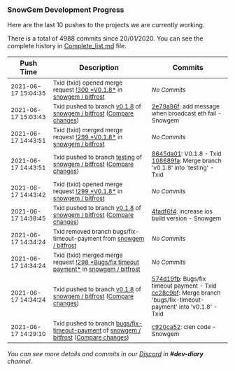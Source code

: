 
### SnowGem Development Progress

Here are the last 10 pushes to the projects we are currently working.

There is a total of 4988 commits since 20/01/2020. You can see the complete history in
 [Complete_list.md](Complete_list.md) file.

| Push Time | Description | Commits |
| --- | --- | --- |
| <sub>2021-06-17 15:04:35</sub> | <sub>Txid (txid) opened merge request [\!300 \*V0\.1\.8\*](https://gitlab.com/snowgem/bitfrost/-/merge_requests/300) in [snowgem / bitfrost](https://gitlab.com/snowgem/bitfrost)</sub> | <sub>_No Commits_</sub> |
| <sub>2021-06-17 15:03:43</sub> | <sub>Txid pushed to branch [v0\.1\.8](https://gitlab.com/snowgem/bitfrost/commits/v0.1.8) of [snowgem / bitfrost](https://gitlab.com/snowgem/bitfrost) ([Compare changes](https://gitlab.com/snowgem/bitfrost/compare/4fadf6f481086eb8924ccc7664ebec108d868343...2e79a96f0168322b36c2b53344a76ef208cff6f6))</sub> | <sub>[2e79a96f](https://gitlab.com/snowgem/bitfrost/-/commit/2e79a96f0168322b36c2b53344a76ef208cff6f6): add message when broadcast eth fail - Snowgem</sub> |
| <sub>2021-06-17 14:43:51</sub> | <sub>Txid (txid) merged merge request [\!299 \*V0\.1\.8\*](https://gitlab.com/snowgem/bitfrost/-/merge_requests/299) in [snowgem / bitfrost](https://gitlab.com/snowgem/bitfrost)</sub> | <sub>_No Commits_</sub> |
| <sub>2021-06-17 14:43:51</sub> | <sub>Txid pushed to branch [testing](https://gitlab.com/snowgem/bitfrost/commits/testing) of [snowgem / bitfrost](https://gitlab.com/snowgem/bitfrost) ([Compare changes](https://gitlab.com/snowgem/bitfrost/compare/d2708c17f1d6128898f02674bced77304f503cfa...108689fa0a9d9cbba59074e4f63648cd76a3d7e3))</sub> | <sub>[8645da01](https://gitlab.com/snowgem/bitfrost/-/commit/8645da0133041c672f2b0d65d01b746f8ab4f041): V0.1.8 - Txid<br>[108689fa](https://gitlab.com/snowgem/bitfrost/-/commit/108689fa0a9d9cbba59074e4f63648cd76a3d7e3): Merge branch 'v0.1.8' into 'testing' - Txid</sub> |
| <sub>2021-06-17 14:43:42</sub> | <sub>Txid (txid) opened merge request [\!299 \*V0\.1\.8\*](https://gitlab.com/snowgem/bitfrost/-/merge_requests/299) in [snowgem / bitfrost](https://gitlab.com/snowgem/bitfrost)</sub> | <sub>_No Commits_</sub> |
| <sub>2021-06-17 14:38:45</sub> | <sub>Txid pushed to branch [v0\.1\.8](https://gitlab.com/snowgem/bitfrost/commits/v0.1.8) of [snowgem / bitfrost](https://gitlab.com/snowgem/bitfrost) ([Compare changes](https://gitlab.com/snowgem/bitfrost/compare/cc28c9bf3fbcd7a8bbf3f3f49302d725fce8ee9b...4fadf6f481086eb8924ccc7664ebec108d868343))</sub> | <sub>[4fadf6f4](https://gitlab.com/snowgem/bitfrost/-/commit/4fadf6f481086eb8924ccc7664ebec108d868343): increase ios build version - Snowgem</sub> |
| <sub>2021-06-17 14:34:24</sub> | <sub>Txid removed branch bugs/fix-timeout-payment from [snowgem / bitfrost](https://gitlab.com/snowgem/bitfrost)</sub> | <sub>_No Commits_</sub> |
| <sub>2021-06-17 14:34:24</sub> | <sub>Txid (txid) merged merge request [\!298 \*Bugs/fix timeout payment\*](https://gitlab.com/snowgem/bitfrost/-/merge_requests/298) in [snowgem / bitfrost](https://gitlab.com/snowgem/bitfrost)</sub> | <sub>_No Commits_</sub> |
| <sub>2021-06-17 14:34:24</sub> | <sub>Txid pushed to branch [v0\.1\.8](https://gitlab.com/snowgem/bitfrost/commits/v0.1.8) of [snowgem / bitfrost](https://gitlab.com/snowgem/bitfrost) ([Compare changes](https://gitlab.com/snowgem/bitfrost/compare/36efba58864c1e17170ff29d02835a8c48e2d1f4...cc28c9bf3fbcd7a8bbf3f3f49302d725fce8ee9b))</sub> | <sub>[574d19fb](https://gitlab.com/snowgem/bitfrost/-/commit/574d19fb4e53382ad41a684c4de971626d7e6129): Bugs/fix timeout payment - Txid<br>[cc28c9bf](https://gitlab.com/snowgem/bitfrost/-/commit/cc28c9bf3fbcd7a8bbf3f3f49302d725fce8ee9b): Merge branch 'bugs/fix-timeout-payment' into 'v0.1.8' - Txid</sub> |
| <sub>2021-06-17 14:29:10</sub> | <sub>Txid pushed to branch [bugs/fix\-timeout\-payment](https://gitlab.com/snowgem/bitfrost/commits/bugs/fix-timeout-payment) of [snowgem / bitfrost](https://gitlab.com/snowgem/bitfrost) ([Compare changes](https://gitlab.com/snowgem/bitfrost/compare/95bef5e16d4d4cc251a48d5f78b542fed3f7fa99...c920ca5246e06bf08f015f4e1982922ca3ce73d9))</sub> | <sub>[c920ca52](https://gitlab.com/snowgem/bitfrost/-/commit/c920ca5246e06bf08f015f4e1982922ca3ce73d9): clen code - Snowgem</sub> |

_You can see more details and commits in our [Discord](https://discord.gg/zumGnbg) in **#dev-diary** channel._
